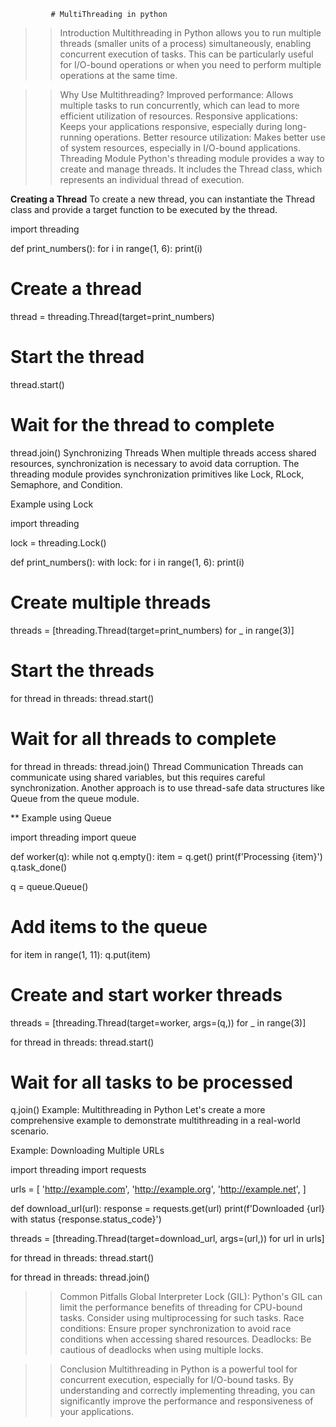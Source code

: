              # MultiThreading in python
>> Introduction
Multithreading in Python allows you to run multiple threads (smaller units of a process) simultaneously, enabling concurrent execution of tasks. This can be particularly useful for I/O-bound operations or when you need to perform multiple operations at the same time.

>> Why Use Multithreading?
Improved performance: Allows multiple tasks to run concurrently, which can lead to more efficient utilization of resources.
Responsive applications: Keeps your applications responsive, especially during long-running operations.
Better resource utilization: Makes better use of system resources, especially in I/O-bound applications.
Threading Module
Python's threading module provides a way to create and manage threads. It includes the Thread class, which represents an individual thread of execution.

**Creating a Thread**
To create a new thread, you can instantiate the Thread class and provide a target function to be executed by the thread.


import threading

def print_numbers():
    for i in range(1, 6):
        print(i)

# Create a thread
thread = threading.Thread(target=print_numbers)

# Start the thread
thread.start()

# Wait for the thread to complete
thread.join()
Synchronizing Threads
When multiple threads access shared resources, synchronization is necessary to avoid data corruption. The threading module provides synchronization primitives like Lock, RLock, Semaphore, and Condition.

Example using Lock

import threading

lock = threading.Lock()

def print_numbers():
    with lock:
        for i in range(1, 6):
            print(i)

# Create multiple threads
threads = [threading.Thread(target=print_numbers) for _ in range(3)]

# Start the threads
for thread in threads:
    thread.start()

# Wait for all threads to complete
for thread in threads:
    thread.join()
Thread Communication
Threads can communicate using shared variables, but this requires careful synchronization. Another approach is to use thread-safe data structures like Queue from the queue module.

** Example using Queue

import threading
import queue

def worker(q):
    while not q.empty():
        item = q.get()
        print(f'Processing {item}')
        q.task_done()

q = queue.Queue()

# Add items to the queue
for item in range(1, 11):
    q.put(item)

# Create and start worker threads
threads = [threading.Thread(target=worker, args=(q,)) for _ in range(3)]

for thread in threads:
    thread.start()

# Wait for all tasks to be processed
q.join()
Example: Multithreading in Python
Let's create a more comprehensive example to demonstrate multithreading in a real-world scenario.

Example: Downloading Multiple URLs

import threading
import requests

urls = [
    'http://example.com',
    'http://example.org',
    'http://example.net',
]

def download_url(url):
    response = requests.get(url)
    print(f'Downloaded {url} with status {response.status_code}')

threads = [threading.Thread(target=download_url, args=(url,)) for url in urls]

for thread in threads:
    thread.start()

for thread in threads:
    thread.join()

 >> Common Pitfalls
Global Interpreter Lock (GIL): Python's GIL can limit the performance benefits of threading for CPU-bound tasks. Consider using multiprocessing for such tasks.
Race conditions: Ensure proper synchronization to avoid race conditions when accessing shared resources.
Deadlocks: Be cautious of deadlocks when using multiple locks.

 >> Conclusion
Multithreading in Python is a powerful tool for concurrent execution, especially for I/O-bound tasks. By understanding and correctly implementing threading, you can significantly improve the performance and responsiveness of your applications.